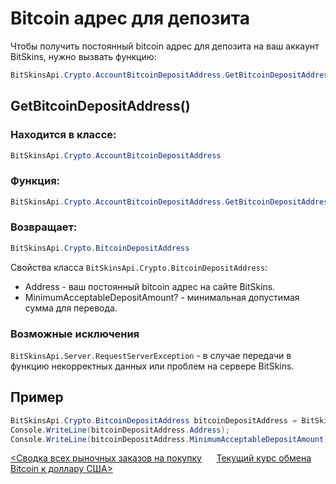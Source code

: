 ﻿# Bitcoin адрес для депозита

Чтобы получить постоянный bitcoin адрес для депозита на ваш аккаунт BitSkins, нужно вызвать функцию:

```csharp
BitSkinsApi.Crypto.AccountBitcoinDepositAddress.GetBitcoinDepositAddress();
```

## GetBitcoinDepositAddress()

### Находится в классе:

```csharp
BitSkinsApi.Crypto.AccountBitcoinDepositAddress
```

### Функция:

```csharp
BitSkinsApi.Crypto.AccountBitcoinDepositAddress.GetBitcoinDepositAddress();
```

### Возвращает:

```csharp
BitSkinsApi.Crypto.BitcoinDepositAddress
```

Свойства класса ```BitSkinsApi.Crypto.BitcoinDepositAddress```:
* Address - ваш постоянный bitcoin адрес на сайте BitSkins.
* MinimumAcceptableDepositAmount? - минимальная допустимая сумма для перевода.

### Возможные исключения
```BitSkinsApi.Server.RequestServerException``` - в случае передачи в функцию некорректных данных или проблем на сервере BitSkins.

## Пример

```csharp
BitSkinsApi.Crypto.BitcoinDepositAddress bitcoinDepositAddress = BitSkinsApi.Crypto.AccountBitcoinDepositAddress.GetBitcoinDepositAddress();
Console.WriteLine(bitcoinDepositAddress.Address);
Console.WriteLine(bitcoinDepositAddress.MinimumAcceptableDepositAmount);
```

[<Сводка всех рыночных заказов на покупку](https://github.com/dmitrydnl/BitSkinsApi/blob/master/docs/ru/buy_order/summarize_buy_orders.md) &nbsp;&nbsp;&nbsp;&nbsp; [Текущий курс обмена Bitcoin к доллару США>](https://github.com/dmitrydnl/BitSkinsApi/blob/master/docs/ru/crypto/bitcoin_deposit_rate.md)